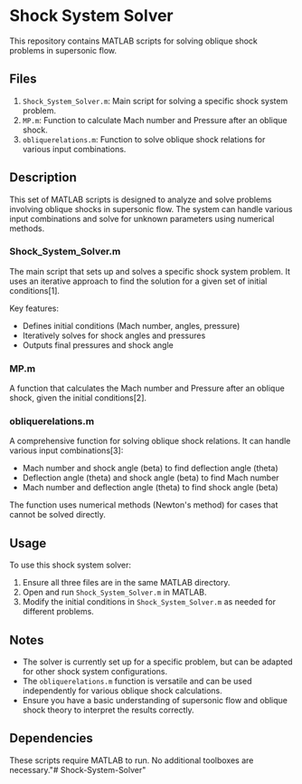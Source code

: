 # Shock System Solver

This repository contains MATLAB scripts for solving oblique shock problems in supersonic flow.

## Files

1. `Shock_System_Solver.m`: Main script for solving a specific shock system problem.
2. `MP.m`: Function to calculate Mach number and Pressure after an oblique shock.
3. `obliquerelations.m`: Function to solve oblique shock relations for various input combinations.

## Description

This set of MATLAB scripts is designed to analyze and solve problems involving oblique shocks in supersonic flow. The system can handle various input combinations and solve for unknown parameters using numerical methods.

### Shock_System_Solver.m

The main script that sets up and solves a specific shock system problem. It uses an iterative approach to find the solution for a given set of initial conditions[1].

Key features:
- Defines initial conditions (Mach number, angles, pressure)
- Iteratively solves for shock angles and pressures
- Outputs final pressures and shock angle

### MP.m

A function that calculates the Mach number and Pressure after an oblique shock, given the initial conditions[2].

### obliquerelations.m

A comprehensive function for solving oblique shock relations. It can handle various input combinations[3]:
- Mach number and shock angle (beta) to find deflection angle (theta)
- Deflection angle (theta) and shock angle (beta) to find Mach number
- Mach number and deflection angle (theta) to find shock angle (beta)

The function uses numerical methods (Newton's method) for cases that cannot be solved directly.

## Usage

To use this shock system solver:

1. Ensure all three files are in the same MATLAB directory.
2. Open and run `Shock_System_Solver.m` in MATLAB.
3. Modify the initial conditions in `Shock_System_Solver.m` as needed for different problems.

## Notes

- The solver is currently set up for a specific problem, but can be adapted for other shock system configurations.
- The `obliquerelations.m` function is versatile and can be used independently for various oblique shock calculations.
- Ensure you have a basic understanding of supersonic flow and oblique shock theory to interpret the results correctly.

## Dependencies

These scripts require MATLAB to run. No additional toolboxes are necessary."# Shock-System-Solver" 
